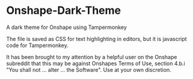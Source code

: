 # Onshape-Dark-Theme
A dark theme for Onshape using Tampermonkey

The file is saved as CSS for text highlighting in editors, but it is javascript code for Tampermonkey.

It has been brought to my attention by a helpful user on the Onshape subreddit that this may be against Onshapes Terms of Use, section 4.b.i "You shall not ... alter ... the Software". Use at your own discretion.
